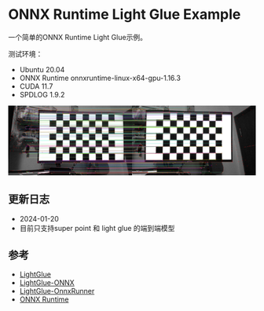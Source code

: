 # ONNX Runtime Light Glue Example

一个简单的ONNX Runtime Light Glue示例。

测试环境：
- Ubuntu 20.04
- ONNX Runtime onnxruntime-linux-x64-gpu-1.16.3
- CUDA 11.7
- SPDLOG 1.9.2

![结果](doc/Matches_screenshot_20.01.2024.png)

## 更新日志

- 2024-01-20
- 目前只支持super point 和 light glue 的端到端模型

## 参考

- [LightGlue](https://github.com/cvg/LightGlue)
- [LightGlue-ONNX](https://github.com/fabio-sim/LightGlue-ONNX)
- [LightGlue-OnnxRunner](https://github.com/OroChippw/LightGlue-OnnxRunner)
- [ONNX Runtime](https://github.com/microsoft/onnxruntime)